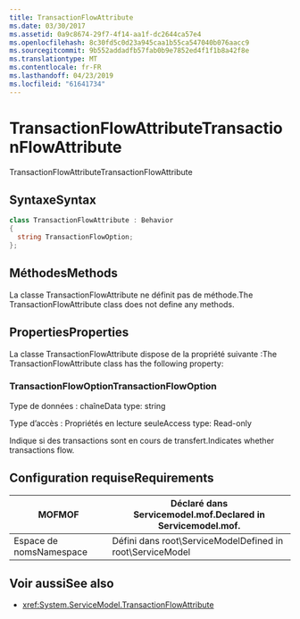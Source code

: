 ```yaml
---
title: TransactionFlowAttribute
ms.date: 03/30/2017
ms.assetid: 0a9c8674-29f7-4f14-aa1f-dc2644ca57e4
ms.openlocfilehash: 8c30fd5c0d23a945caa1b55ca547040b076aacc9
ms.sourcegitcommit: 9b552addadfb57fab0b9e7852ed4f1f1b8a42f8e
ms.translationtype: MT
ms.contentlocale: fr-FR
ms.lasthandoff: 04/23/2019
ms.locfileid: "61641734"
---
```

# <a name="transactionflowattribute"></a><span data-ttu-id="48fe3-102">TransactionFlowAttribute</span><span class="sxs-lookup"><span data-stu-id="48fe3-102">TransactionFlowAttribute</span></span>
<span data-ttu-id="48fe3-103">TransactionFlowAttribute</span><span class="sxs-lookup"><span data-stu-id="48fe3-103">TransactionFlowAttribute</span></span>  
  
## <a name="syntax"></a><span data-ttu-id="48fe3-104">Syntaxe</span><span class="sxs-lookup"><span data-stu-id="48fe3-104">Syntax</span></span>  
  
```csharp
class TransactionFlowAttribute : Behavior  
{  
  string TransactionFlowOption;  
};  
```  
  
## <a name="methods"></a><span data-ttu-id="48fe3-105">Méthodes</span><span class="sxs-lookup"><span data-stu-id="48fe3-105">Methods</span></span>  
 <span data-ttu-id="48fe3-106">La classe TransactionFlowAttribute ne définit pas de méthode.</span><span class="sxs-lookup"><span data-stu-id="48fe3-106">The TransactionFlowAttribute class does not define any methods.</span></span>  
  
## <a name="properties"></a><span data-ttu-id="48fe3-107">Properties</span><span class="sxs-lookup"><span data-stu-id="48fe3-107">Properties</span></span>  
 <span data-ttu-id="48fe3-108">La classe TransactionFlowAttribute dispose de la propriété suivante :</span><span class="sxs-lookup"><span data-stu-id="48fe3-108">The TransactionFlowAttribute class has the following property:</span></span>  
  
### <a name="transactionflowoption"></a><span data-ttu-id="48fe3-109">TransactionFlowOption</span><span class="sxs-lookup"><span data-stu-id="48fe3-109">TransactionFlowOption</span></span>  
 <span data-ttu-id="48fe3-110">Type de données : chaîne</span><span class="sxs-lookup"><span data-stu-id="48fe3-110">Data type: string</span></span>  
  
 <span data-ttu-id="48fe3-111">Type d’accès : Propriétés en lecture seule</span><span class="sxs-lookup"><span data-stu-id="48fe3-111">Access type: Read-only</span></span>  
  
 <span data-ttu-id="48fe3-112">Indique si des transactions sont en cours de transfert.</span><span class="sxs-lookup"><span data-stu-id="48fe3-112">Indicates whether transactions flow.</span></span>  
  
## <a name="requirements"></a><span data-ttu-id="48fe3-113">Configuration requise</span><span class="sxs-lookup"><span data-stu-id="48fe3-113">Requirements</span></span>  
  
|<span data-ttu-id="48fe3-114">MOF</span><span class="sxs-lookup"><span data-stu-id="48fe3-114">MOF</span></span>|<span data-ttu-id="48fe3-115">Déclaré dans Servicemodel.mof.</span><span class="sxs-lookup"><span data-stu-id="48fe3-115">Declared in Servicemodel.mof.</span></span>|  
|---------|-----------------------------------|  
|<span data-ttu-id="48fe3-116">Espace de noms</span><span class="sxs-lookup"><span data-stu-id="48fe3-116">Namespace</span></span>|<span data-ttu-id="48fe3-117">Défini dans root\ServiceModel</span><span class="sxs-lookup"><span data-stu-id="48fe3-117">Defined in root\ServiceModel</span></span>|  
  
## <a name="see-also"></a><span data-ttu-id="48fe3-118">Voir aussi</span><span class="sxs-lookup"><span data-stu-id="48fe3-118">See also</span></span>

- <xref:System.ServiceModel.TransactionFlowAttribute>
